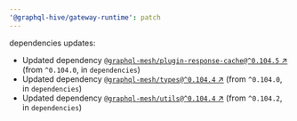 ```yaml
---
'@graphql-hive/gateway-runtime': patch
---
```


dependencies updates: 

- Updated dependency [`@graphql-mesh/plugin-response-cache@^0.104.5` ↗︎](https://www.npmjs.com/package/@graphql-mesh/plugin-response-cache/v/0.104.5) (from `^0.104.0`, in `dependencies`)
- Updated dependency [`@graphql-mesh/types@^0.104.4` ↗︎](https://www.npmjs.com/package/@graphql-mesh/types/v/0.104.4) (from `^0.104.0`, in `dependencies`)
- Updated dependency [`@graphql-mesh/utils@^0.104.4` ↗︎](https://www.npmjs.com/package/@graphql-mesh/utils/v/0.104.4) (from `^0.104.2`, in `dependencies`)
